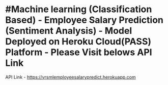 # #Machine learning (Classification Based) - Employee Salary Prediction (Sentiment Analysis) - Model Deployed on Heroku Cloud(PASS) Platform - Please Visit belows API Link
API Link - https://vrsmlemployeesalarypredict.herokuapp.com
